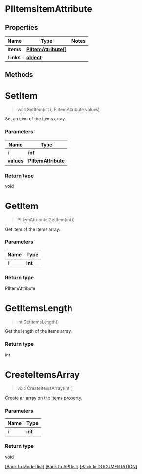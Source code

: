 # PIItemsItemAttribute

## Properties
Name | Type | Notes
------------ | ------------- | -------------
**Items** | **[**PIItemAttribute[]**](../Model/PIItemAttribute.md)**
**Links** | **[**object**](../Model/Object.md)**

## Methods

# **SetItem**
> void SetItem(int i, PIItemAttribute values)

Set an item of the Items array.

### Parameters

Name | Type
------------- | -------------
 **i** | **int**
 **values** | **PIItemAttribute**

### Return type

void


# **GetItem**
> PIItemAttribute GetItem(int i)

Get item of the Items array.

### Parameters

Name | Type
------------- | -------------
 **i** | **int**

### Return type

PIItemAttribute


# **GetItemsLength**
> int GetItemsLength()

Get the length of the Items array.


### Return type

int


# **CreateItemsArray**
> void CreateItemsArray(int i)

Create an array on the Items property.

### Parameters

Name | Type
------------- | -------------
 **i** | **int**

### Return type

void

[[Back to Model list]](../../DOCUMENTATION.md#documentation-for-models) [[Back to API list]](../../DOCUMENTATION.md#documentation-for-api-endpoints) [[Back to DOCUMENTATION]](../../DOCUMENTATION.md)

